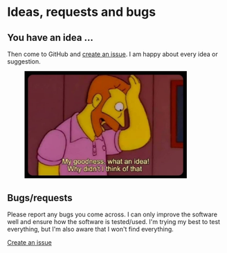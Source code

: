 # Ideas, requests and bugs

## You have an idea ...

Then come to GitHub and [create an issue](https://github.com/stefanwerfling/flyingfish/issues). I am happy about every idea or suggestion.

<figure><img src="../../.gitbook/assets/whynotthink (1).png" alt="" width="375"><figcaption></figcaption></figure>

## Bugs/requests

Please report any bugs you come across. I can only improve the software well and ensure how the software is tested/used. I'm trying my best to test everything, but I'm also aware that I won't find everything.

[Create an issue](https://github.com/stefanwerfling/flyingfish/issues)
